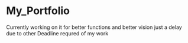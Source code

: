 # My_Portfolio 
Currently working on it for better functions
and better vision just a delay due to other Deadline requred of my work
